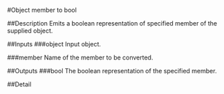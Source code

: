 #Object member to bool

##Description
Emits a boolean representation of specified member of the supplied object.

##Inputs
###object
Input object.

###member
Name of the member to be converted.

##Outputs
###bool
The boolean representation of the specified member.

##Detail

